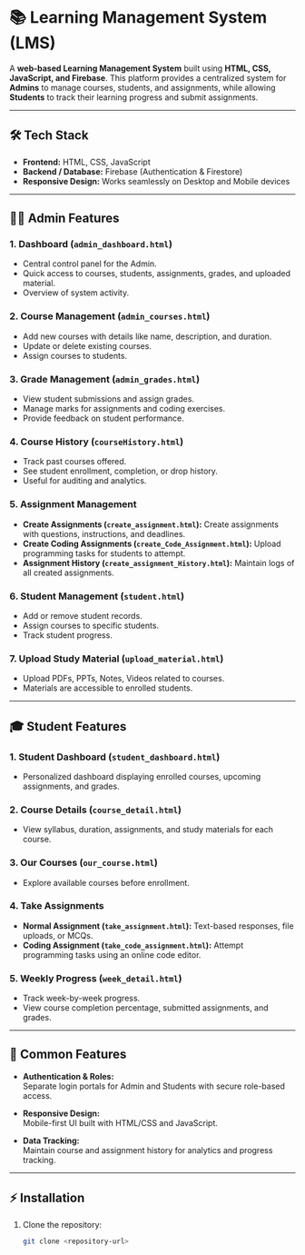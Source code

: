 # 📚 Learning Management System (LMS)

A **web-based Learning Management System** built using **HTML, CSS, JavaScript, and Firebase**. This platform provides a centralized system for **Admins** to manage courses, students, and assignments, while allowing **Students** to track their learning progress and submit assignments.

---

## 🛠 Tech Stack

- **Frontend:** HTML, CSS, JavaScript  
- **Backend / Database:** Firebase (Authentication & Firestore)  
- **Responsive Design:** Works seamlessly on Desktop and Mobile devices  

---

## 👩‍🏫 Admin Features

### 1. Dashboard (`admin_dashboard.html`)
- Central control panel for the Admin.
- Quick access to courses, students, assignments, grades, and uploaded material.
- Overview of system activity.

### 2. Course Management (`admin_courses.html`)
- Add new courses with details like name, description, and duration.
- Update or delete existing courses.
- Assign courses to students.

### 3. Grade Management (`admin_grades.html`)
- View student submissions and assign grades.
- Manage marks for assignments and coding exercises.
- Provide feedback on student performance.

### 4. Course History (`courseHistory.html`)
- Track past courses offered.
- See student enrollment, completion, or drop history.
- Useful for auditing and analytics.

### 5. Assignment Management
- **Create Assignments (`create_assignment.html`):** Create assignments with questions, instructions, and deadlines.  
- **Create Coding Assignments (`create_Code_Assignment.html`):** Upload programming tasks for students to attempt.  
- **Assignment History (`create_assignment_History.html`):** Maintain logs of all created assignments.

### 6. Student Management (`student.html`)
- Add or remove student records.
- Assign courses to specific students.
- Track student progress.

### 7. Upload Study Material (`upload_material.html`)
- Upload PDFs, PPTs, Notes, Videos related to courses.
- Materials are accessible to enrolled students.

---

## 🎓 Student Features

### 1. Student Dashboard (`student_dashboard.html`)
- Personalized dashboard displaying enrolled courses, upcoming assignments, and grades.

### 2. Course Details (`course_detail.html`)
- View syllabus, duration, assignments, and study materials for each course.

### 3. Our Courses (`our_course.html`)
- Explore available courses before enrollment.

### 4. Take Assignments
- **Normal Assignment (`take_assignment.html`):** Text-based responses, file uploads, or MCQs.  
- **Coding Assignment (`take_code_assignment.html`):** Attempt programming tasks using an online code editor.

### 5. Weekly Progress (`week_detail.html`)
- Track week-by-week progress.
- View course completion percentage, submitted assignments, and grades.

---

## 🌟 Common Features

- **Authentication & Roles:**  
  Separate login portals for Admin and Students with secure role-based access.

- **Responsive Design:**  
  Mobile-first UI built with HTML/CSS and JavaScript.

- **Data Tracking:**  
  Maintain course and assignment history for analytics and progress tracking.

---

## ⚡ Installation

1. Clone the repository:  
   ```bash
   git clone <repository-url>
